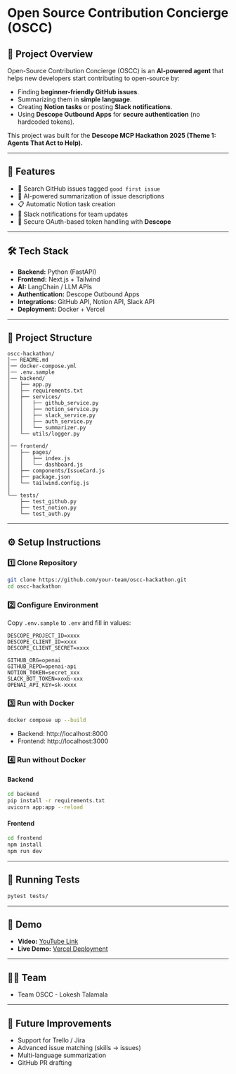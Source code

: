 # Open Source Contribution Concierge (OSCC)

## 📌 Project Overview
Open-Source Contribution Concierge (OSCC) is an **AI-powered agent** that helps new developers start contributing to open-source by:
- Finding **beginner-friendly GitHub issues**.
- Summarizing them in **simple language**.
- Creating **Notion tasks** or posting **Slack notifications**.
- Using **Descope Outbound Apps** for **secure authentication** (no hardcoded tokens).

This project was built for the **Descope MCP Hackathon 2025 (Theme 1: Agents That Act to Help).**

---

## 🚀 Features
- 🔎 Search GitHub issues tagged `good first issue`
- 🧠 AI-powered summarization of issue descriptions
- 📋 Automatic Notion task creation
- 💬 Slack notifications for team updates
- 🔐 Secure OAuth-based token handling with **Descope**

---

## 🛠️ Tech Stack
- **Backend:** Python (FastAPI)
- **Frontend:** Next.js + Tailwind
- **AI:** LangChain / LLM APIs
- **Authentication:** Descope Outbound Apps
- **Integrations:** GitHub API, Notion API, Slack API
- **Deployment:** Docker + Vercel

---

## 📂 Project Structure
```
oscc-hackathon/
│── README.md
│── docker-compose.yml
│── .env.sample
│── backend/
│   ├── app.py
│   ├── requirements.txt
│   ├── services/
│   │   ├── github_service.py
│   │   ├── notion_service.py
│   │   ├── slack_service.py
│   │   ├── auth_service.py
│   │   └── summarizer.py
│   └── utils/logger.py
│
│── frontend/
│   ├── pages/
│   │   ├── index.js
│   │   └── dashboard.js
│   ├── components/IssueCard.js
│   ├── package.json
│   └── tailwind.config.js
│
└── tests/
    ├── test_github.py
    ├── test_notion.py
    └── test_auth.py
```

---

## ⚙️ Setup Instructions

### 1️⃣ Clone Repository
```bash
git clone https://github.com/your-team/oscc-hackathon.git
cd oscc-hackathon
```

### 2️⃣ Configure Environment
Copy `.env.sample` to `.env` and fill in values:
```env
DESCOPE_PROJECT_ID=xxxx
DESCOPE_CLIENT_ID=xxxx
DESCOPE_CLIENT_SECRET=xxxx

GITHUB_ORG=openai
GITHUB_REPO=openai-api
NOTION_TOKEN=secret_xxx
SLACK_BOT_TOKEN=xoxb-xxx
OPENAI_API_KEY=sk-xxxx
```

### 3️⃣ Run with Docker
```bash
docker compose up --build
```

- Backend: http://localhost:8000  
- Frontend: http://localhost:3000  

### 4️⃣ Run without Docker
#### Backend
```bash
cd backend
pip install -r requirements.txt
uvicorn app:app --reload
```
#### Frontend
```bash
cd frontend
npm install
npm run dev
```

---

## 🧪 Running Tests
```bash
pytest tests/
```

---

## 🎥 Demo
- **Video:** [YouTube Link](https://youtu.be/NKL9icBUGwM)
- **Live Demo:** [Vercel Deployment](https://oscc-demo.vercel.app)

---

## 👨‍💻 Team
- Team OSCC - Lokesh Talamala

---

## 📌 Future Improvements
- Support for Trello / Jira
- Advanced issue matching (skills → issues)
- Multi-language summarization
- GitHub PR drafting
